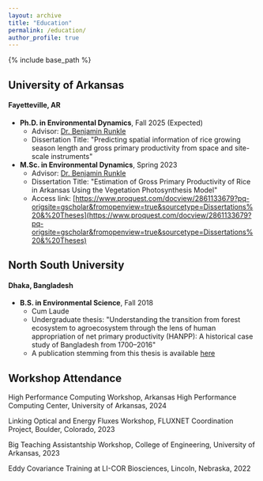 ```yaml
---
layout: archive
title: "Education"
permalink: /education/
author_profile: true
---
```


{% include base_path %}
<!--
{% for post in site.education reversed %}
  {% include archive-single.html %}
{% endfor %} -->

## University of Arkansas
#### Fayetteville, AR

- **Ph.D. in Environmental Dynamics**, Fall 2025 (Expected)  
	- Advisor: [Dr. Benjamin Runkle](https://runkle.uark.edu/)  
	- Dissertation Title: "Predicting spatial information of rice growing season length and gross primary productivity from space and site-scale instruments"  
- **M.Sc. in Environmental Dynamics**, Spring 2023  
	- Advisor: [Dr. Benjamin Runkle](https://runkle.uark.edu/)
	- Dissertation Title: "Estimation of Gross Primary Productivity of Rice in Arkansas Using the Vegetation Photosynthesis Model"  
	- Access link: [https://www.proquest.com/docview/2861133679?pq-origsite=gscholar&fromopenview=true&sourcetype=Dissertations%20&%20Theses](https://www.proquest.com/docview/2861133679?pq-origsite=gscholar&fromopenview=true&sourcetype=Dissertations%20&%20Theses)


## North South University  
#### Dhaka, Bangladesh  

- **B.S. in Environmental Science**, Fall 2018  
  - Cum Laude
  - Undergraduate thesis: "Understanding the transition from forest ecosystem to agroecosystem through the lens of human appropriation of net primary productivity (HANPP): A historical case study of Bangladesh from 1700–2016"  
  - A publication stemming from this thesis is available [here](https://www.sciencedirect.com/science/article/pii/S0264837719306799)  


## Workshop Attendance

High Performance Computing Workshop, Arkansas High Performance Computing Center, University of Arkansas, 2024

Linking Optical and Energy Fluxes Workshop, FLUXNET Coordination Project, Boulder, Colorado, 2023

Big Teaching Assistantship Workshop, College of Engineering, University of Arkansas, 2023

Eddy Covariance Training at LI-COR Biosciences, Lincoln, Nebraska, 2022

